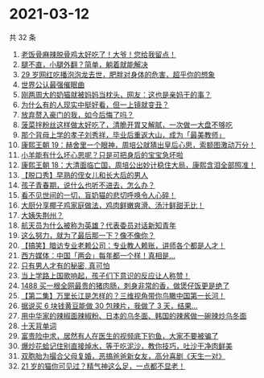 # 2021-03-12

共 32 条

<!-- BEGIN ZHIHUVIDEO -->
<!-- 最后更新时间 Fri Mar 12 2021 21:11:20 GMT+0800 (China Standard Time) -->
1. [老饭骨麻辣脱骨鸡太好吃了！大爷！您给我留点！](https://www.zhihu.com/zvideo/1353401247546851328)
1. [腿不直，小腿外翻？简单，躺着就能解决](https://www.zhihu.com/zvideo/1353770502050152448)
1. [29 岁网红吃播泡泡龙去世，肥胖对身体的危害，超乎你的想象](https://www.zhihu.com/zvideo/1353487859656019968)
1. [世界公认最强催眠曲](https://www.zhihu.com/zvideo/1353391362927271936)
1. [刚两周大的奶猫就被妈妈当枕头，网友：这也是亲妈干的事？](https://www.zhihu.com/zvideo/1353393273747136512)
1. [为什么有的人现实中挺好看，但一上镜就变丑？](https://www.zhihu.com/zvideo/1353432157067534336)
1. [放弃赘入豪门的我，如今后悔了吗？](https://www.zhihu.com/zvideo/1353523908843397120)
1. [菠菜拌粉丝这样做太好吃了，清脆开胃又解腻，一次做一大盘不够吃](https://www.zhihu.com/zvideo/1353729987439079424)
1. [那个背母上学的孝子刘秀祥，毕业后重返大山，成为「最美教师」](https://www.zhihu.com/zvideo/1353763044103790592)
1. [康熙王朝 19：赫舍里一个眼神，周培公就猜出皇后心思，索额图激动万分！](https://www.zhihu.com/zvideo/1353670568349167616)
1. [小羊能有什么坏心思呢？只是可把身后的宝宝急坏啦](https://www.zhihu.com/zvideo/1353378865432158208)
1. [康熙王朝 18：大清面临亡国，周培公出妙计稳住大局，康熙含泪全部照准！](https://www.zhihu.com/zvideo/1353394272796942336)
1. [【脱口秀】早熟的侄女儿和长大后的男人](https://www.zhihu.com/zvideo/1353777994692026368)
1. [孩子青春期，说什么也听不进去，怎么办？](https://www.zhihu.com/zvideo/1353401497569337344)
1. [看不见世间的一切，盲奶猫的悲切呼唤令人心碎！](https://www.zhihu.com/zvideo/1352172128628858880)
1. [大厨分享椰子鸡家庭做法，鸡肉鲜嫩爽滑、汤汁鲜甜无比！](https://www.zhihu.com/zvideo/1352732472019492864)
1. [大姨失荆州？](https://www.zhihu.com/zvideo/1353413766982377472)
1. [航天员为什么被称为英雄？代表委员对话新知青年](https://www.zhihu.com/zvideo/1352676991976615937)
1. [这么努力，就为了最后那一下？像不像你？](https://www.zhihu.com/zvideo/1352957398479527936)
1. [【搞笑】暗访专业老赖公司：专业教人赖账，讲师各个都是人才！](https://www.zhihu.com/zvideo/1353402591850790912)
1. [西方媒体：中国「两会」每年都一个样！真相是…](https://www.zhihu.com/zvideo/1353017856058183680)
1. [只有男人才有的秘密, 真可怕](https://www.zhihu.com/zvideo/1353300580409028608)
1. [当上学路上国歌响起，孩子们下意识的反应让人称赞！](https://www.zhihu.com/zvideo/1353645327468208128)
1. [1488 买一根全网最贵的猪肉肠，刺身非常的香，做煲仔饭更是绝了](https://www.zhihu.com/zvideo/1352766866847285248)
1. [【第二集】万里长江是怎样的？三维视角带你鸟瞰中国第一长河！](https://www.zhihu.com/zvideo/1353316303432814592)
1. [据说买 6 块钱黄豆能做 30 包辣片，我做了 3 天，结果...](https://www.zhihu.com/zvideo/1353296649847046144)
1. [用中华家的辣椒面辣椒粉、日本的乌冬面、韩国的辣酱做一碗辣炒乌冬面](https://www.zhihu.com/zvideo/1353380483531763712)
1. [十天背单词](https://www.zhihu.com/zvideo/1353024773597880320)
1. [富贵险中求，居然有人在医生的视频底下钓鱼，大家不要被骗了](https://www.zhihu.com/zvideo/1353017570920919041)
1. [爆炒花蛤记住别直接焯水，等于吃泥沙，教你技巧，吐沙干净肉鲜美](https://www.zhihu.com/zvideo/1353275265011949571)
1. [双胞胎为撮合父母复婚，恶搞爸爸新女友，高分喜剧《天生一对》](https://www.zhihu.com/zvideo/1352311295308410880)
1. [21 岁的猫你可见过？精气神这么足，一点都不显老！](https://www.zhihu.com/zvideo/1352983447628042241)
<!-- END ZHIHUVIDEO -->
